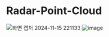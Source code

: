 # Radar-Point-Cloud

![화면 캡처 2024-11-15 221133](https://github.com/user-attachments/assets/5cda34b9-0c58-4430-89ed-384a8347e055)
![image](https://github.com/user-attachments/assets/f6e446f8-2388-46b7-9289-ac2f5594d158)
